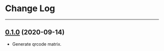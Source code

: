 # Change Log

-----

## [0.1.0](https://github.com/EyreFree/qrcoder/releases/tag/0.1.0) (2020-09-14)

- Generate qrcode matrix.